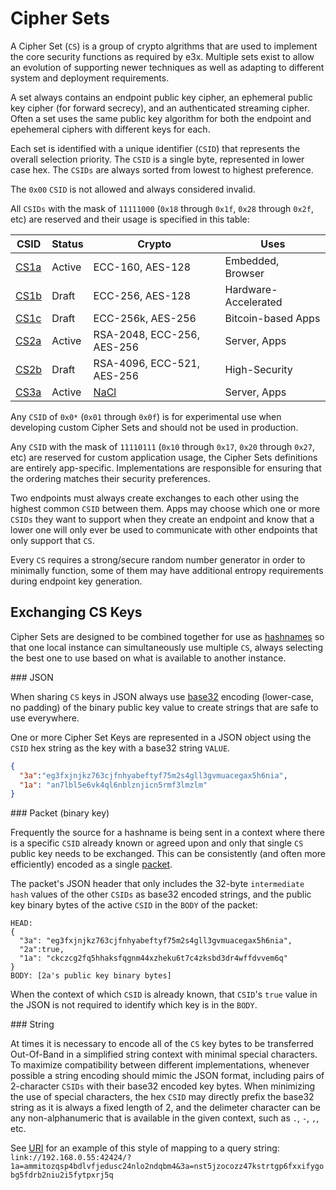 Cipher Sets
===========

A Cipher Set (`CS`) is a group of crypto algrithms that are used to implement the core security functions as required by e3x.  Multiple sets exist to allow an evolution of supporting newer techniques as well as adapting to different system and deployment requirements.

A set always contains an endpoint public key cipher, an ephemeral public key cipher (for forward secrecy), and an authenticated streaming cipher.  Often a set uses the same public key algorithm for both the endpoint and epehemeral ciphers with different keys for each.

Each set is identified with a unique identifier (`CSID`) that represents the overall selection priority. The `CSID` is a single byte, represented in lower case hex. The `CSIDs` are always sorted from lowest to highest preference.

The `0x00` `CSID` is not allowed and always considered invalid.

All `CSIDs` with the mask of `11111000` (`0x18` through `0x1f`, `0x28` through `0x2f`, etc) are reserved and their usage is specified in this table:

| CSID          | Status | Crypto                        | Uses                  |
|---------------|--------|-------------------------------|-----------------------|
| [CS1a](1a.md) | Active | ECC-160, AES-128              | Embedded, Browser     |
| [CS1b](1b.md) | Draft  | ECC-256, AES-128              | Hardware-Accelerated  |
| [CS1c](1c.md) | Draft  | ECC-256k, AES-256             | Bitcoin-based Apps    |
| [CS2a](2a.md) | Active | RSA-2048, ECC-256, AES-256    | Server, Apps          |
| [CS2b](2b.md) | Draft  | RSA-4096, ECC-521, AES-256    | High-Security         |
| [CS3a](3a.md) | Active | [NaCl](http://nacl.cr.yp.to/) | Server, Apps          |


Any `CSID` of `0x0*` (`0x01` through `0x0f`) is for experimental use when developing custom Cipher Sets and should not be used in production.

Any `CSID` with the mask of `11110111` (`0x10` through `0x17`, `0x20` through `0x27`, etc) are reserved for custom application usage, the Cipher Sets definitions are entirely app-specific.  Implementations are responsible for ensuring that the ordering matches their security preferences.

Two endpoints must always create exchanges to each other using the highest common `CSID` between them.  Apps may choose which one or more `CSIDs` they want to support when they create an endpoint and know that a lower one will only ever be used to communicate with other endpoints that only support that `CS`.

Every `CS` requires a strong/secure random number generator in order to minimally function, some of them may have additional entropy requirements during endpoint key generation.


## Exchanging CS Keys

Cipher Sets are designed to be combined together for use as [hashnames](../../hashname/) so that one local instance can simultaneously use multiple `CS`, always selecting the best one to use based on what is available to another instance.

<a name="json" />
### JSON

When sharing `CS` keys in JSON always use [base32](http://tools.ietf.org/html/rfc4648#section-3.2) encoding (lower-case, no padding) of the binary public key value to create strings that are safe to use everywhere.

One or more Cipher Set Keys are represented in a JSON object using the `CSID` hex string as the key with a base32 string `VALUE`.

```json
{
  "3a":"eg3fxjnjkz763cjfnhyabeftyf75m2s4gll3gvmuacegax5h6nia",
  "1a": "an7lbl5e6vk4ql6nblznjicn5rmf3lmzlm"
}
```

<a name="packet" />
### Packet (binary key)

Frequently the source for a hashname is being sent in a context where there is a specific `CSID` already known or agreed upon and only that single `CS` public key needs to be exchanged.  This can be consistently (and often more efficiently) encoded as a single [packet](../../lob/).

The packet's JSON header that only includes the 32-byte `intermediate hash` values of the other `CSIDs` as base32 encoded strings, and the public key binary bytes of the active `CSID` in the `BODY` of the packet:

```
HEAD:
{
  "3a": "eg3fxjnjkz763cjfnhyabeftyf75m2s4gll3gvmuacegax5h6nia",
  "2a":true,
  "1a": "ckczcg2fq5hhaksfqgnm44xzheku6t7c4zksbd3dr4wffdvvem6q"
}
BODY: [2a's public key binary bytes]
```

When the context of which `CSID` is already known, that `CSID`'s `true` value in the JSON is not required to identify which key is in the `BODY`.

<a name="string" />
### String

At times it is necessary to encode all of the `CS` key bytes to be transferred Out-Of-Band in a simplified string context with minimal special characters.  To maximize compatibility between different implementations, whenever possible a string encoding should mimic the JSON format, including pairs of 2-character `CSIDs` with their base32 encoded key bytes.  When minimizing the use of special characters, the hex `CSID` may directly prefix the base32 string as it is always a fixed length of 2, and the delimeter character can be any non-alphanumeric that is available in the given context, such as `.`, `-`, `,`, etc.

See [URI](../../uri.md) for an example of this style of mapping to a query string: `link://192.168.0.55:42424/?1a=ammitozqsp4bdlvfjedusc24nlo2ndqbm4&3a=nst5jzocozz47kstrtgp6fxxifygobg5fdrb2niu2i5fytpxrj5q`
